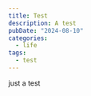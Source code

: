 ```yaml
---
title: Test
description: A test
pubDate: "2024-08-10"
categories:
  - life
tags:
  - test
---
```


just a test
